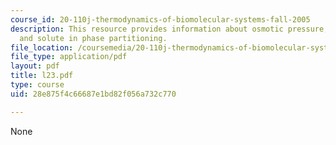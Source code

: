 ```yaml
---
course_id: 20-110j-thermodynamics-of-biomolecular-systems-fall-2005
description: This resource provides information about osmotic pressure, phase equilibria,
  and solute in phase partitioning.
file_location: /coursemedia/20-110j-thermodynamics-of-biomolecular-systems-fall-2005/28e875f4c66687e1bd82f056a732c770_l23.pdf
file_type: application/pdf
layout: pdf
title: l23.pdf
type: course
uid: 28e875f4c66687e1bd82f056a732c770

---
```

None